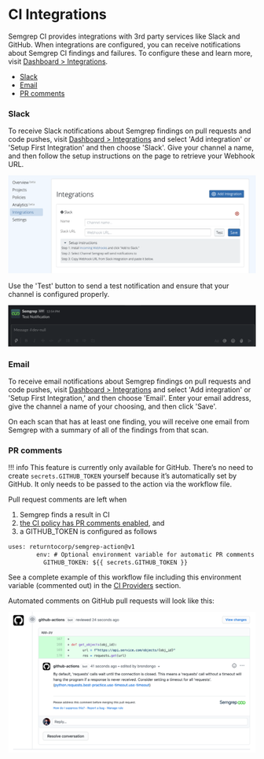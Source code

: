# CI Integrations

Semgrep CI provides integrations with 3rd party services like Slack and GitHub. When integrations are configured, you can receive notifications about Semgrep CI findings and failures. To configure these and learn more, visit [Dashboard > Integrations](https://semgrep.dev/manage/notifications).

- [Slack](#slack)
- [Email](#email)
- [PR comments](#pr-comments)

### Slack

To receive Slack notifications about Semgrep findings on pull requests and code pushes, visit [Dashboard > Integrations](https://semgrep.dev/manage/notifications) and select 'Add integration' or 'Setup First Integration' and then choose 'Slack'. Give your channel a name, and then follow the setup instructions on the page to retrieve your Webhook URL. 

![An empty Slack channel integration that still needs to be filled in](img/notification-setup.png "An empty Slack channel integration that still needs to be filled in")

Use the 'Test' button to send a test notification and ensure that your channel is configured properly.

![A correctly configured Slack webhook will send a notification like this](img/test-notification.png "Correctly configured webhook will send a notification like this")

### Email

To receive email notifications about Semgrep findings on pull requests and code pushes, visit [Dashboard > Integrations](https://semgrep.dev/manage/notifications) and select 'Add integration' or 'Setup First Integration,' and then choose 'Email'. Enter your email address, give the channel a name of your choosing, and then click 'Save'.

On each scan that has at least one finding, you will receive one email from Semgrep with a summary of all of the findings from that scan.

### PR comments

!!! info
    This feature is currently only available for GitHub. There’s no need to create `secrets.GITHUB_TOKEN` yourself because it’s automatically set by GitHub. It only needs to be passed to the action via the workflow file.

Pull request comments are left when

1. Semgrep finds a result in CI 
2. [the CI policy has PR comments enabled](managing-policy.md#changing-policy-actions), and
3. a GITHUB_TOKEN is configured as follows

```
uses: returntocorp/semgrep-action@v1
        env: # Optional environment variable for automatic PR comments
          GITHUB_TOKEN: ${{ secrets.GITHUB_TOKEN }}
```

See a complete example of this workflow file including this environment variable (commented out) in the [CI Providers](sample-ci-configs.md#github-actions) section.

Automated comments on GitHub pull requests will look like this:

![GitHub Pull Request Comment](img/semgrep-pull-request.png "Comments on GitHub Pull Request")
